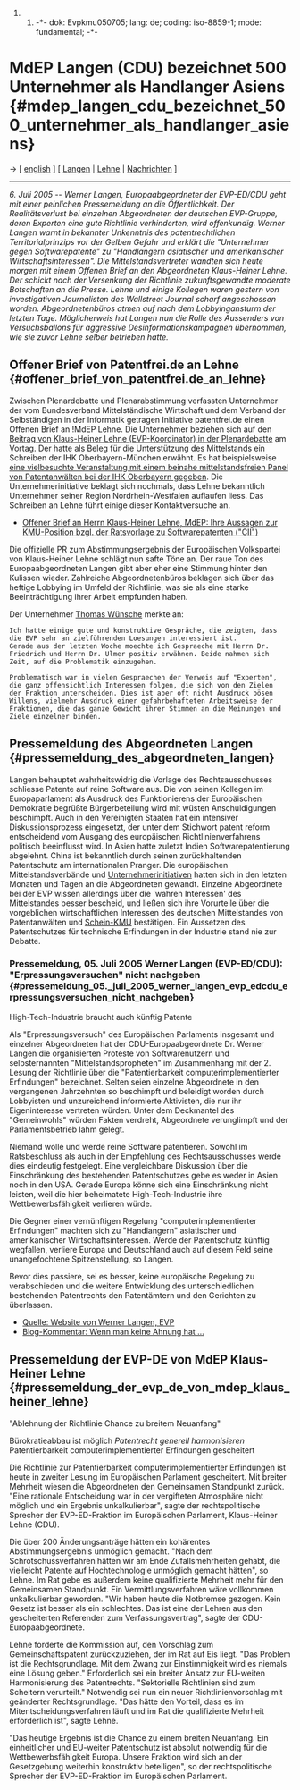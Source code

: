 1.  1.  -\*- dok: Evpkmu050705; lang: de; coding: iso-8859-1; mode:
        fundamental; -\*-

# MdEP Langen (CDU) bezeichnet 500 Unternehmer als Handlanger Asiens {#mdep_langen_cdu_bezeichnet_500_unternehmer_als_handlanger_asiens}

-\> \[ [ english](Evpkmu050705En "wikilink") \] \[ [
Langen](WernerLangenDe "wikilink") \| [
Lehne](KlausHeinerLehneDe "wikilink") \| [
Nachrichten](SwpatcninoDe "wikilink") \]

------------------------------------------------------------------------

*6. Juli 2005 \-- Werner Langen, Europaabgeordneter der EVP-ED/CDU geht
mit einer peinlichen Pressemeldung an die Öffentlichkeit. Der
Realitätsverlust bei einzelnen Abgeordneten der deutschen EVP-Gruppe,
deren Experten eine gute Richtlinie verhinderten, wird offenkundig.
Werner Langen warnt in bekannter Unkenntnis des patentrechtlichen
Territorialprinzips vor der Gelben Gefahr und erklärt die \"Unternehmer
gegen Softwarepatente\" zu \"Handlangern asiatischer und amerikanischer
Wirtschaftsinteressen\". Die Mittelstandsvertreter wandten sich heute
morgen mit einem Offenen Brief an den Abgeordneten Klaus-Heiner Lehne.
Der schickt nach der Versenkung der Richtlinie zukunftsgewandte moderate
Botschaften an die Presse. Lehne und einige Kollegen waren gestern von
investigativen Journalisten des Wallstreet Journal scharf angeschossen
worden. Abgeordnetenbüros atmen auf nach dem Lobbyingansturm der letzten
Tage. Möglicherweis hat Langen nun die Rolle des Aussenders von
Versuchsballons für aggressive Desinformationskampagnen übernommen, wie
sie zuvor Lehne selber betrieben hatte.*

## Offener Brief von Patentfrei.de an Lehne {#offener_brief_von_patentfrei.de_an_lehne}

Zwischen Plenardebatte und Plenarabstimmung verfassten Unternehmer der
vom Bundesverband Mittelständische Wirtschaft und dem Verband der
Selbständigen in der Informatik getragen Initiative patentfrei.de einen
Offenen Brief an !MdEP Lehne. Die Unternehmer beziehen sich auf den [
Beitrag von Klaus-Heiner Lehne (EVP-Koordinator) in der
Plenardebatte](ParlTranscript050704De "wikilink") am Vortag. Der hatte
als Beleg für die Unterstützung des Mittelstands ein Schreiben der IHK
Oberbayern-München erwähnt. Es hat beispielsweise [eine vielbesuchte
Veranstaltung mit einem beinahe mittelstandsfreien Panel von
Patentanwälten bei der IHK Oberbayern
gegeben](http://lists.ffii.org/pipermail/swpat/2005-March/008758.html "wikilink").
Die Unternehmerinitiative beklagt sich nochmals, dass Lehne bekanntlich
Unternehmer seiner Region Nordrhein-Westfalen auflaufen liess. Das
Schreiben an Lehne führt einige dieser Kontaktversuche an.

-   [Offener Brief an Herrn Klaus-Heiner Lehne, MdEP: Ihre Aussagen zur
    KMU-Position bzgl. der Ratsvorlage zu Softwarepatenten
    (\"CII\")](http://www.bw-gegen-softwarepatente.de/docs/2005_07_06_OffenerBriefAnHerrnLehne.pdf "wikilink")

Die offizielle PR zum Abstimmungsergebnis der Europäischen Volkspartei
von Klaus-Heiner Lehne schlägt nun safte Töne an. Der raue Ton des
Europaabgeordneten Langen gibt aber eher eine Stimmung hinter den
Kulissen wieder. Zahlreiche Abgeordnetenbüros beklagen sich über das
heftige Lobbying im Umfeld der Richtlinie, was sie als eine starke
Beeinträchtigung ihrer Arbeit empfunden haben.

Der Unternehmer [Thomas
Wünsche](http://www.wirtschaftliche-mehrheit.de/testimony/wuensche/ "wikilink")
merkte an:

`Ich hatte einige gute und konstruktive Gespräche, die zeigten, dass `\
`die EVP sehr an zielführenden Loesungen interessiert ist. `\
`Gerade aus der letzten Woche moechte ich Gespraeche mit Herrn Dr. `\
`Friedrich und Herrn Dr. Ulmer positiv erwähnen. Beide nahmen sich `\
`Zeit, auf die Problematik einzugehen.`

`Problematisch war in vielen Gespraechen der Verweis auf "Experten", `\
`die ganz offensichtlich Interessen folgen, die sich von den Zielen `\
`der Fraktion unterscheiden. Dies ist aber oft nicht Ausdruck bösen `\
`Willens, vielmehr Ausdruck einer gefahrbehafteten Arbeitsweise der `\
`Fraktionen, die das ganze Gewicht ihrer Stimmen an die Meinungen und `\
`Ziele einzelner binden.`

## Pressemeldung des Abgeordneten Langen {#pressemeldung_des_abgeordneten_langen}

Langen behauptet wahrheitswidrig die Vorlage des Rechtsausschusses
schliesse Patente auf reine Software aus. Die von seinen Kollegen im
Europaparlament als Ausdruck des Funktionierens der Europäischen
Demokratie begrüßte Bürgerbeteilung wird mit wüsten Anschuldigungen
beschimpft. Auch in den Vereinigten Staaten hat ein intensiver
Diskussionsprozess eingesetzt, der unter dem Stichwort patent reform
entscheidend vom Ausgang des europäischen Richtlinienverfahrens
politisch beeinflusst wird. In Asien hatte zuletzt Indien
Softwarepatentierung abgelehnt. China ist bekanntlich durch seinen
zurückhaltenden Patentschutz am internationalen Pranger. Die
europäischen Mittelstandsverbände und
[Unternehmerinitiativen](http://www.patentfrei.de/ "wikilink") hatten
sich in den letzten Monaten und Tagen an die Abgeordneten gewandt.
Einzelne Abgeordnete bei der EVP wissen allerdings über die \'wahren
Interessen\' des Mittelstandes besser bescheid, und ließen sich ihre
Vorurteile über die vorgeblichen wirtschaftlichen Interessen des
deutschen Mittelstandes von Patentanwälten und [
Schein-KMU](SwpatAstroturf05En "wikilink") bestätigen. Ein Aussetzen des
Patentschutzes für technische Erfindungen in der Industrie stand nie zur
Debatte.

### Pressemeldung, 05. Juli 2005 Werner Langen (EVP-ED/CDU): \"Erpressungsversuchen\" nicht nachgeben {#pressemeldung_05._juli_2005_werner_langen_evp_edcdu_erpressungsversuchen_nicht_nachgeben}

High-Tech-Industrie braucht auch künftig Patente

Als \"Erpressungsversuch\" des Europäischen Parlaments insgesamt und
einzelner Abgeordneten hat der CDU-Europaabgeordnete Dr. Werner Langen
die organisierten Proteste von Softwarenutzern und selbsternannten
\"Mittelstandspropheten\" im Zusammenhang mit der 2. Lesung der
Richtlinie über die \"Patentierbarkeit computerimplementierter
Erfindungen\" bezeichnet. Selten seien einzelne Abgeordnete in den
vergangenen Jahrzehnten so beschimpft und beleidigt worden durch
Lobbyisten und unzureichend informierte Aktivisten, die nur ihr
Eigeninteresse vertreten würden. Unter dem Deckmantel des
\"Gemeinwohls\" würden Fakten verdreht, Abgeordnete verunglimpft und der
Parlamentsbetrieb lahm gelegt.

Niemand wolle und werde reine Software patentieren. Sowohl im
Ratsbeschluss als auch in der Empfehlung des Rechtsausschusses werde
dies eindeutig festgelegt. Eine vergleichbare Diskussion über die
Einschränkung des bestehenden Patentschutzes gebe es weder in Asien noch
in den USA. Gerade Europa könne sich eine Einschränkung nicht leisten,
weil die hier beheimatete High-Tech-Industrie ihre Wettbewerbsfähigkeit
verlieren würde.

Die Gegner einer vernünftigen Regelung \"computerimplementierter
Erfindungen\" machten sich zu \"Handlangern\" asiatischer und
amerikanischer Wirtschaftsinteressen. Werde der Patentschutz künftig
wegfallen, verliere Europa und Deutschland auch auf diesem Feld seine
unangefochtene Spitzenstellung, so Langen.

Bevor dies passiere, sei es besser, keine europäische Regelung zu
verabschieden und die weitere Entwicklung des unterschiedlichen
bestehenden Patentrechts den Patentämtern und den Gerichten zu
überlassen.

-   [Quelle: Website von Werner Langen,
    EVP](http://cdu-csu-ep.de/presse/presse-2005/pm07/pm050705-4.htm "wikilink")
-   [Blog-Kommentar: Wenn man keine Ahnung hat
    \...](http://unfrisiertes.blogspot.com/2005/07/wenn-man-keine-ahnung-hat.html "wikilink")

## Pressemeldung der EVP-DE von MdEP Klaus-Heiner Lehne {#pressemeldung_der_evp_de_von_mdep_klaus_heiner_lehne}

\"Ablehnung der Richtlinie Chance zu breitem Neuanfang\"

Bürokratieabbau ist möglich *Patentrecht generell harmonisieren*
Patentierbarkeit computerimplementierter Erfindungen gescheitert

Die Richtlinie zur Patentierbarkeit computerimplementierter Erfindungen
ist heute in zweiter Lesung im Europäischen Parlament gescheitert. Mit
breiter Mehrheit wiesen die Abgeordneten den Gemeinsamen Standpunkt
zurück. \"Eine rationale Entscheidung war in der vergifteten Atmosphäre
nicht möglich und ein Ergebnis unkalkulierbar\", sagte der
rechtspolitische Sprecher der EVP-ED-Fraktion im Europäischen Parlament,
Klaus-Heiner Lehne (CDU).

Die über 200 Änderungsanträge hätten ein kohärentes Abstimmungsergebnis
unmöglich gemacht. \"Nach dem Schrotschussverfahren hätten wir am Ende
Zufallsmehrheiten gehabt, die vielleicht Patente auf Hochtechnologie
unmöglich gemacht hätten\", so Lehne. Im Rat gebe es außerdem keine
qualifizierte Mehrheit mehr für den Gemeinsamen Standpunkt. Ein
Vermittlungsverfahren wäre vollkommen unkalkulierbar geworden. \"Wir
haben heute die Notbremse gezogen. Kein Gesetz ist besser als ein
schlechtes. Das ist eine der Lehren aus den gescheiterten Referenden zum
Verfassungsvertrag\", sagte der CDU-Europaabgeordnete.

Lehne forderte die Kommission auf, den Vorschlag zum Gemeinschaftspatent
zurückzuziehen, der im Rat auf Eis liegt. \"Das Problem ist die
Rechtsgrundlage. Mit dem Zwang zur Einstimmigkeit wird es niemals eine
Lösung geben.\" Erforderlich sei ein breiter Ansatz zur EU-weiten
Harmonisierung des Patentrechts. \"Sektorielle Richtlinien sind zum
Scheitern verurteilt.\" Notwendig sei nun ein neuer Richtlinienvorschlag
mit geänderter Rechtsgrundlage. \"Das hätte den Vorteil, dass es im
Mitentscheidungsverfahren läuft und im Rat die qualifizierte Mehrheit
erforderlich ist\", sagte Lehne.

\"Das heutige Ergebnis ist die Chance zu einem breiten Neuanfang. Ein
einheitlicher und EU-weiter Patentschutz ist absolut notwendig für die
Wettbewerbsfähigkeit Europa. Unsere Fraktion wird sich an der
Gesetzgebung weiterhin konstruktiv beteiligen\", so der rechtspolitische
Sprecher der EVP-ED-Fraktion im Europäischen Parlament.
